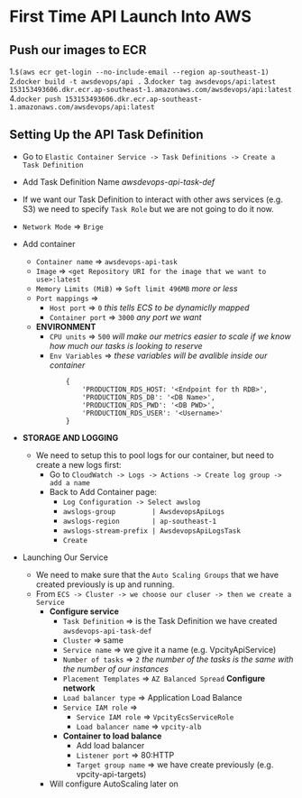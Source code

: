 # First Time API Launch Into AWS


## Push our images to ECR
  1.`$(aws ecr get-login --no-include-email --region ap-southeast-1)`
  2.`docker build -t awsdevops/api .`
  3.`docker tag awsdevops/api:latest 153153493606.dkr.ecr.ap-southeast-1.amazonaws.com/awsdevops/api:latest`
  4.`docker push 153153493606.dkr.ecr.ap-southeast-1.amazonaws.com/awsdevops/api:latest`

## Setting Up the API Task Definition
  * Go to `Elastic Container Service -> Task Definitions -> Create a Task Definition`
  * Add Task Definition Name *awsdevops-api-task-def*
  * If we want our Task Definition to interact with other aws services (e.g. S3) we need to specify `Task Role` but we are not going to do it now.
  * `Network Mode` => `Brige`
  * Add container
    * `Container name` => `awsdevops-api-task`
    * `Image` => `<get Repository URI for the image that we want to use>:latest`
    * `Memory Limits (MiB)` => `Soft limit 496MB` *more or less*
    * `Port mappings` => 
      * `Host port` => `0` *this tells ECS to be dynamiclly mapped*
      * `Container port` => `3000` *any port we want*
    * **ENVIRONMENT**
      * `CPU units` => `500` *will make our metrics easier to scale if we know how much our tasks is looking to reserve*
      * `Env Variables` => *these variables will be avalible inside our container*
        ```
            {
                'PRODUCTION_RDS_HOST: '<Endpoint for th RDB>',
                'PRODUCTION_RDS_DB': '<DB Name>',
                'PRODUCTION_RDS_PWD': '<DB PWD>',
                'PRODUCTION_RDS_USER': '<Username>'
            }
        ```
  * **STORAGE AND LOGGING**
    * We need to setup this to pool logs for our container, but need to create a new logs first:
      * Go to `CloudWatch -> Logs -> Actions -> Create log group -> add a name`
      * Back to Add Container page:
        * `Log Configuration -> Select awslog`
        * `awslogs-group         | AwsdevopsApiLogs`
        * `awslogs-region        | ap-southeast-1`
        * `awslogs-stream-prefix | AwsdevopsApiLogsTask`
        * `Create`
    
  * Launching Our Service
    * We need to make sure that the `Auto Scaling Groups` that we have created previously is up and running.
    * From `ECS -> Cluster -> we choose our cluser -> then we create a Service`
      * **Configure service**
        * `Task Definition` => is the Task Definition we have created `awsdevops-api-task-def`
        * `Cluster` => same
        * `Service name` => we give it a name (e.g. VpcityApiService)
        * `Number of tasks` => `2` *the number of the tasks is the same with the number of our instances*
        * `Placement Templates` => `AZ Balanced Spread`
     **Configure network**
        * `Load balancer type` => Application Load Balance
        * `Service IAM role` => 
          * `Service IAM role` => `VpcityEcsServiceRole`
          * `Load balancer name` => `vpcity-alb`
        * **Container to load balance**
          * Add load balancer
          * `Listener port` => 80:HTTP
          * `Target group name` => we have create previously (e.g. vpcity-api-targets)
       * Will configure AutoScaling later on
